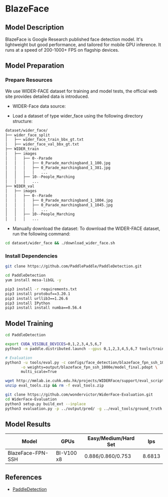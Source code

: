 # BlazeFace

## Model Description

BlazeFace is Google Research published face detection model. It's lightweight but good performance, and tailored for
mobile GPU inference. It runs at a speed of 200-1000+ FPS on flagship devices.

## Model Preparation

### Prepare Resources

We use WIDER-FACE dataset for training and model tests, the official web site provides detailed data is introduced.

- WIDER-Face data source:

- Load a dataset of type wider_face using the following directory structure:

```bash
dataset/wider_face/
├── wider_face_split
│   ├── wider_face_train_bbx_gt.txt
│   ├── wider_face_val_bbx_gt.txt
├── WIDER_train
│   ├── images
│   │   ├── 0--Parade
│   │   │   ├── 0_Parade_marchingband_1_100.jpg
│   │   │   ├── 0_Parade_marchingband_1_381.jpg
│   │   │   │   ...
│   │   ├── 10--People_Marching
│   │   │   ...
├── WIDER_val
│   ├── images
│   │   ├── 0--Parade
│   │   │   ├── 0_Parade_marchingband_1_1004.jpg
│   │   │   ├── 0_Parade_marchingband_1_1045.jpg
│   │   │   │   ...
│   │   ├── 10--People_Marching
│   │   │   ...
```

- Manually download the dataset: To download the WIDER-FACE dataset, run the following command:

```bash
cd dataset/wider_face && ./download_wider_face.sh
```

### Install Dependencies

```bash
git clone https://github.com/PaddlePaddle/PaddleDetection.git
```

```bash
cd PaddleDetection
yum install mesa-libGL -y

pip3 install -r requirements.txt
pip3 install protobuf==3.20.1
pip3 install urllib3==1.26.6
pip3 install IPython
pip3 install install numba==0.56.4
```

## Model Training

```bash
cd PaddleDetection

export CUDA_VISIBLE_DEVICES=0,1,2,3,4,5,6,7
python3 -m paddle.distributed.launch --gpus 0,1,2,3,4,5,6,7 tools/train.py -c configs/face_detection/blazeface_fpn_ssh_1000e.yml

# Evaluation
python3 -u tools/eval.py -c configs/face_detection/blazeface_fpn_ssh_1000e.yml \
       -o weights=output/blazeface_fpn_ssh_1000e/model_final.pdopt \
       multi_scale=True

wget http://mmlab.ie.cuhk.edu.hk/projects/WIDERFace/support/eval_script/eval_tools.zip
unzip eval_tools.zip && rm -f eval_tools.zip

git clone https://github.com/wondervictor/WiderFace-Evaluation.git
cd WiderFace-Evaluation
python3 setup.py build_ext --inplace
python3 evaluation.py -p ../output/pred/ -g ../eval_tools/ground_truth
```

## Model Results

 | Model             | GPUs       | Easy/Medium/Hard Set | Ips    |
 |-------------------|------------|----------------------|--------|
 | BlazeFace-FPN-SSH | BI-V100 x8 | 0.886/0.860/0.753    | 8.6813 |

## References

- [PaddleDetection](https://github.com/PaddlePaddle/PaddleDetection)
